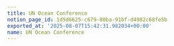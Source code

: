 ```yaml
---
title: UN Ocean Conference
notion_page_id: 1d5d6625-c679-80ba-91bf-d4982c68fe5b
exported_at: '2025-08-07T15:42:31.982034+00:00'
name: UN Ocean Conference
---
```



